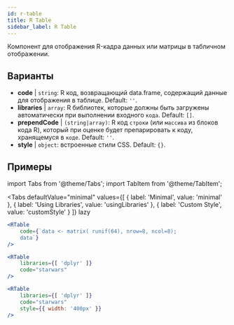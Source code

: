 ```yaml
---
id: r-table
title: R Table
sidebar_label: R Table
---
```


Компонент для отображения R-кадра данных или матрицы в табличном отображении.

## Варианты

* __code__ | `string`: R код, возвращающий data.frame, содержащий данные для отображения в таблице. Default: `''`.
* __libraries__ | `array`: R библиотек, которые должны быть загружены автоматически при выполнении входного `кода`. Default: `[]`.
* __prependCode__ | `(string|array)`: R код `строки` (или `массива` из блоков кода R), который при оценке будет препарировать к коду, хранящемуся в `коде`. Default: `''`.
* __style__ | `object`: встроенные стили CSS. Default: `{}`.


## Примеры


import Tabs from '@theme/Tabs';
import TabItem from '@theme/TabItem';

<Tabs
    defaultValue="minimal"
    values={[
        { label: 'Minimal', value: 'minimal' },
        { label: 'Using Libraries', value: 'usingLibraries' },
        { label: 'Custom Style', value: 'customStyle' }
    ]}
    lazy
>

<TabItem value="minimal" >

```jsx live
<RTable
    code={`data <- matrix( runif(64), nrow=8, ncol=8); 
    data`}
/>
```

</TabItem>

<TabItem value="usingLibraries" >

```jsx live
<RTable 
    libraries={[ 'dplyr' ]}
    code="starwars"
/>
```

</TabItem>

<TabItem value="customStyle" >

```jsx live
<RTable 
    libraries={[ 'dplyr' ]}
    code="starwars"
    style={{ width: '400px' }}
/>
```

</TabItem>

</Tabs>
